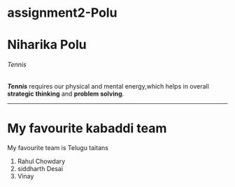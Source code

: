 # assignment2-Polu
# Niharika Polu
###### Tennis

***Tennis*** requires our physical and mental energy,which helps in overall **strategic thinking** and **problem solving**.

____
# My favourite kabaddi team
My favourite team is Telugu taitans
1. Rahul Chowdary
2. siddharth Desai
3. Vinay

